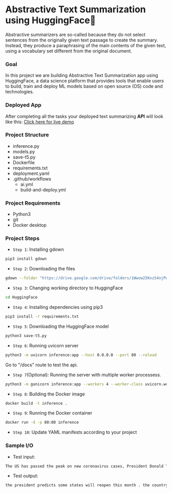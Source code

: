 # Abstractive Text Summarization using HuggingFace🤗

Abstractive summarizers are so-called because they do not select sentences from the originally given text passage to create the summary. Instead, they produce a paraphrasing of the main contents of the given text, using a vocabulary set different from the original document. 

### Goal
In this project we are building Abstractive Text Summarization app using HuggingFace, a data science platform that provides tools that enable users to build, train and deploy ML models based on open source (OS) code and technologies.

### Deployed App
After completing all the tasks your deployed text summarizing **API** will look like this: [Click here for live demo](http://35.242.170.185/docs)

### Project Structure

- inference.py
- models.py
- save-t5.py
- Dockerfile
- requirements.txt
- deployment.yaml
- .github/workflows
  - ai.yml
  - build-and-deploy.yml
  
### Project Requirements 
- Python3
- git
- Docker desktop

### Project Steps

- `Step 1`: Installing gdown

```bash
pip3 install gdown
```

- `Step 2`: Downloading the files

```bash
gdown --folder "https://drive.google.com/drive/folders/1Wwow25Knz54njPwPz6dwhrJtUhBbJjoH?usp=sharing"
```
 
- `Step 3`: Changing working directory to HuggingFace

```bash
cd HuggingFace
```
 
- `Step 4`: Installing dependencies using pip3
 
```bash
pip3 install -r requirements.txt
```
 
- `Step 5`: Downloading the HuggingFace model
 
```bash
python3 save-t5.py
```
 
- `Step 6`: Running uvicorn server

```bash
python3 -m uvicorn inference:app --host 0.0.0.0 --port 80 --reload
```

Go to "/docs" route to test the api. 
 
 
 - `Step 7`(Optional): Running the server with multiple worker processess.

```bash
python3 -m gunicorn inference:app --workers 4 --worker-class uvicorn.workers.UvicornWorker --bind 0.0.0.0:80
```

- `Step 8`: Building the Docker image

```bash
docker build -t inference .
```

- `Step 9`: Running the Docker container

```bash
docker run -d -p 80:80 inference
```

- `Step 10`: Update YAML manifests according to your project

### Sample I/O 
- Test input:
```bash
The US has passed the peak on new coronavirus cases, President Donald Trump said and predicted that some states would reopen this month.The US has over 637,000 confirmed Covid-19 cases and over 30,826 deaths, the highest for any country in the world.At the daily White House coronavirus briefing on Wednesday, Trump said new guidelines to reopen the country would be announced on Thursday after he speaks to governors.We’ll be the comeback kids, all of us,he said. We want to get our country back.The Trump administration has previously fixed May 1 as a possible date to reopen the world’s largest economy, but the president said some states may be able to return to normalcy earlier than that.
```

- Test output: 
```bash
the president predicts some states will reopen this month . the country has over 637,000 confirmed cases and over 30,826 deaths . he said new guidelines will be announced on Thursday .
```
